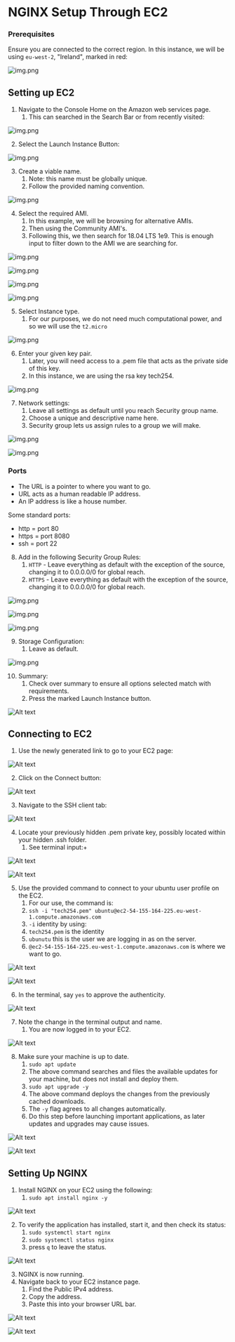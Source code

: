 # NGINX Setup Through EC2

### Prerequisites

Ensure you are connected to the correct region. In this instance, we will be using `eu-west-2`, "Ireland", marked in red:

![img.png](linux_images/region_location.png)

## Setting up EC2

1. Navigate to the Console Home on the Amazon web services page.
   1. This can searched in the Search Bar or from recently visited:

![img.png](linux_images/EC2_location_on_page.png)

2. Select the Launch Instance Button:

![img.png](linux_images/launch_instance_location.png)

3. Create a viable name.
    1. Note: this name must be globally unique.
    2. Follow the provided naming convention.

![img.png](linx_images/../linux_images/nginx_naming.png)

4. Select the required AMI.
   1. In this example, we will be browsing for alternative AMIs.
   2. Then using the Community AMI's.
   3. Following this, we then search for 18.04 LTS 1e9. This is enough input to filter down to the AMI we are searching for.

![img.png](linux_images/browse_more_amis.png)

![img.png](linux_images/community_amis_location.png)

![img.png](linux_images/ubuntu_version.png)

![img.png](linux_images/ubuntu_select.png)

5. Select Instance type.
   1. For our purposes, we do not need much computational power, and so we will use the `t2.micro`

![img.png](linux_images/ec2_instance_type_selected.png)

6. Enter your given key pair.
   1. Later, you will need access to a .pem file that acts as the private side of this key.
   2. In this instance, we are using the rsa key tech254.

![img.png](linux_images/key_pair_location.png)

7. Network settings:
   1. Leave all settings as default until you reach Security group name.
   2. Choose a unique and descriptive name here.
   3. Security group lets us assign rules to a group we will make.

![img.png](linux_images/network_settings_edit_button.png)

![img.png](linux_images/security_group_name_location.png)

### Ports

- The URL is a pointer to where you want to go.
- URL acts as a human readable IP address.
- An IP address is like a house number.

Some standard ports:

- http = port 80
- https = port 8080
- ssh = port 22

8. Add in the following Security Group Rules:
   1. `HTTP` - Leave everything as default with the exception of the source, changing it to 0.0.0.0/0 for global reach.
   2. `HTTPS` - Leave everything as default with the exception of the source, changing it to 0.0.0.0/0 for global reach.

![img.png](linux_images/security_group_rule_button.png)

![img.png](linux_images/security_group_http_type.png)

![img.png](linux_images/security_group_https_name.png)

9. Storage Configuration:
   1.  Leave as default.

![img.png](linux_images/configure_storage_section.png)

10. Summary:
    1.  Check over summary to ensure all options selected match with requirements.
    2.  Press the marked Launch Instance button.

![Alt text](image-13.png)

## Connecting to EC2

1. Use the newly generated link to go to your EC2 page:

![Alt text](image.png)

2. Click on the Connect button:

![Alt text](image-15.png)

3. Navigate to the SSH client tab:

![Alt text](image-16.png)

4. Locate your previously hidden .pem private key, possibly located within your hidden .ssh folder.
   1. See terminal input:+

![Alt text](image-17.png)

![Alt text](image-18.png)

5. Use the provided command to connect to your ubuntu user profile on the EC2.
   1. For our use, the command is:
   2. `ssh -i "tech254.pem" ubuntu@ec2-54-155-164-225.eu-west-1.compute.amazonaws.com`
   3. `-i` identity by using:
   4. `tech254.pem` is the identity
   5. `ubunutu` this is the user we are logging in as on the server.
   6. `@ec2-54-155-164-225.eu-west-1.compute.amazonaws.com` is where we want to go.

![Alt text](image-19.png)

![Alt text](image-20.png)

6. In the terminal, say `yes` to approve the authenticity.

![Alt text](image-21.png)

7. Note the change in the terminal output and name.
   1. You are now logged in to your EC2.

![Alt text](image-22.png)

8. Make sure your machine is up to date.
   1. `sudo apt update`
   2. The above command searches and files the available updates for your machine, but does not install and deploy them.
   3. `sudo apt upgrade -y`
   4. The above command deploys the changes from the previously cached downloads.
   5. The `-y` flag agrees to all changes automatically.
   6. Do this step before launching important applications, as later updates and upgrades may cause issues.

![Alt text](image-23.png)

![Alt text](image-24.png)

## Setting Up NGINX

1. Install NGINX on your EC2 using the following:
   1. `sudo apt install nginx -y`

![Alt text](image-25.png)

2.  To verify the application has installed, start it, and then check its status:
    1.  `sudo systemctl start nginx`
    2.  `sudo systemctl status nginx`
    3.  press `q` to leave the status.

![Alt text](image-1.png)

3. NGINX is now running.
4. Navigate back to your EC2 instance page.
   1. Find the Public IPv4 address.
   2. Copy the address.
   3. Paste this into your browser URL bar.

![Alt text](image-28.png)

![Alt text](image-29.png)